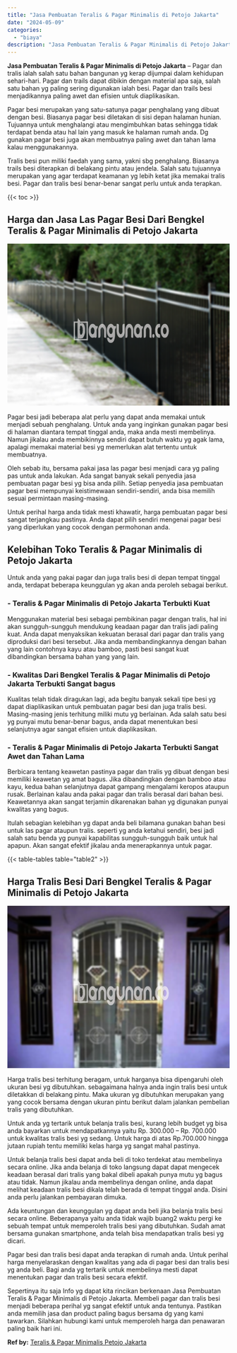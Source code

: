 ```yaml
---
title: "Jasa Pembuatan Teralis & Pagar Minimalis di Petojo Jakarta"
date: "2024-05-09"
categories: 
  - "biaya"
description: "Jasa Pembuatan Teralis & Pagar Minimalis di Petojo Jakarta. Sepertinya itu saja Info yg dapat kita rincikan berkenaan Jasa Pembuatan Teralis & Pagar Minimali..."
---
```


**Jasa Pembuatan Teralis & Pagar Minimalis di Petojo Jakarta** – Pagar dan tralis ialah salah satu bahan bangunan yg kerap dijumpai dalam kehidupan sehari-hari. Pagar dan trails dapat dibikin dengan material apa saja, salah satu bahan yg paling sering digunakan ialah besi. Pagar dan trails besi menjadikannya paling awet dan efisien untuk diaplikasikan.

Pagar besi merupakan yang satu-satunya pagar penghalang yang dibuat dengan besi. Biasanya pagar besi diletakan di sisi depan halaman hunian. Tujuannya untuk menghalangi atau mengimbuhkan batas sehingga tidak terdapat benda atau hal lain yang masuk ke halaman rumah anda. Dg gunakan pagar besi juga akan membuatnya paling awet dan tahan lama kalau menggunakannya.

Tralis besi pun miliki faedah yang sama, yakni sbg penghalang. Biasanya trails besi diterapkan di belakang pintu atau jendela. Salah satu tujuannya merupakan yang agar terdapat keamanan yg lebih ketat jika memakai tralis besi. Pagar dan tralis besi benar-benar sangat perlu untuk anda terapkan.

{{< toc >}}

## Harga dan Jasa Las Pagar Besi Dari Bengkel Teralis & Pagar Minimalis di Petojo Jakarta

![Jasa Pembuatan Teralis & Pagar Minimalis di Petojo Jakarta](/images/pagar-minimalis-murah-64.png)

Pagar besi jadi beberapa alat perlu yang dapat anda memakai untuk menjadi sebuah penghalang. Untuk anda yang inginkan gunakan pagar besi di halaman diantara tempat tinggal anda, maka anda mesti membelinya. Namun jikalau anda membikinnya sendiri dapat butuh waktu yg agak lama, apalagi memakai material besi yg memerlukan alat tertentu untuk membuatnya.

Oleh sebab itu, bersama pakai jasa las pagar besi menjadi cara yg paling pas untuk anda lakukan. Ada sangat banyak sekali penyedia jasa pembuatan pagar besi yg bisa anda pilih. Setiap penyedia jasa pembuatan pagar besi mempunyai keistimewaan sendiri-sendiri, anda bisa memilih sesuai permintaan masing-masing.

Untuk perihal harga anda tidak mesti khawatir, harga pembuatan pagar besi sangat terjangkau pastinya. Anda dapat pilih sendiri mengenai pagar besi yang diperlukan yang cocok dengan permohonan anda.

## Kelebihan Toko Teralis & Pagar Minimalis di Petojo Jakarta

Untuk anda yang pakai pagar dan juga tralis besi di depan tempat tinggal anda, terdapat beberapa keunggulan yg akan anda peroleh sebagai berikut.

### \- Teralis & Pagar Minimalis di Petojo Jakarta Terbukti Kuat

Menggunakan material besi sebagai pembikinan pagar dengan tralis, hal ini akan sungguh-sungguh mendukung keadaan pagar dan tralis jadi paling kuat. Anda dapat menyaksikan kekuatan berasal dari pagar dan tralis yang diproduksi dari besi tersebut. Jika anda membandingkannya dengan bahan yang lain contohnya kayu atau bamboo, pasti besi sangat kuat dibandingkan bersama bahan yang yang lain.

### \- Kwalitas Dari Bengkel Teralis & Pagar Minimalis di Petojo Jakarta Terbukti Sangat bagus

Kualitas telah tidak diragukan lagi, ada begitu banyak sekali tipe besi yg dapat diaplikasikan untuk pembuatan pagar besi dan juga tralis besi. Masing-masing jenis terhitung miliki mutu yg berlainan. Ada salah satu besi yg punyai mutu benar-benar bagus, anda dapat menentukan besi selanjutnya agar sangat efisien untuk diaplikasikan.

### \- Teralis & Pagar Minimalis di Petojo Jakarta Terbukti Sangat Awet dan Tahan Lama

Berbicara tentang keawetan pastinya pagar dan tralis yg dibuat dengan besi memiliki keawetan yg amat bagus. Jika dibandingkan dengan bamboo atau kayu, kedua bahan selanjutnya dapat gampang mengalami keropos ataupun rusak. Berlainan kalau anda pakai pagar dan tralis berasal dari bahan besi. Keawetannya akan sangat terjamin dikarenakan bahan yg digunakan punyai kwalitas yang bagus.

Itulah sebagian kelebihan yg dapat anda beli bilamana gunakan bahan besi untuk las pagar ataupun tralis. seperti yg anda ketahui sendiri, besi jadi salah satu benda yg punyai kapabilitas sungguh-sungguh baik untuk hal apapun. Akan sangat efektif jikalau anda menerapkannya untuk pagar.

{{< table-tables table="table2" >}}

## Harga Tralis Besi Dari Bengkel Teralis & Pagar Minimalis di Petojo Jakarta

![Jasa Pembuatan Teralis & Pagar Minimalis di Petojo Jakarta](/images/teralis-minimalis-murah-18.png)

Harga tralis besi terhitung beragam, untuk harganya bisa dipengaruhi oleh ukuran besi yg dibutuhkan. sebagaimana halnya anda ingin tralis besi untuk diletakkan di belakang pintu. Maka ukuran yg dibutuhkan merupakan yang yang cocok bersama dengan ukuran pintu berikut dalam jalankan pembelian tralis yang dibutuhkan.

Untuk anda yg tertarik untuk belanja tralis besi, kurang lebih budget yg bisa anda bayarkan untuk mendapatkannya yaitu Rp. 300.000 – Rp. 700.000 untuk kwalitas tralis besi yg sedang. Untuk harga di atas Rp.700.000 hingga jutaan rupiah tentu memiliki kelas harga yg sangat mahal pastinya.

Untuk belanja tralis besi dapat anda beli di toko terdekat atau membelinya secara online. Jika anda belanja di toko langsung dapat dapat mengecek keadaan berasal dari tralis yang bakal dibeli apakah punya mutu yg bagus atau tidak. Namun jikalau anda membelinya dengan online, anda dapat melihat keadaan tralis besi dikala telah berada di tempat tinggal anda. Disini anda perlu jalankan pembayaran dimuka.

Ada keuntungan dan keunggulan yg dapat anda beli jika belanja tralis besi secara online. Beberapanya yaitu anda tidak wajib buang2 waktu pergi ke sebuah tempat untuk memperoleh tralis besi yang dibutuhkan. Sudah amat bersama gunakan smartphone, anda telah bisa mendapatkan tralis besi yg dicari.

Pagar besi dan tralis besi dapat anda terapkan di rumah anda. Untuk perihal harga menyelaraskan dengan kwalitas yang ada di pagar besi dan tralis besi yg anda beli. Bagi anda yg tertarik untuk membelinya mesti dapat menentukan pagar dan tralis besi secara efektif.

Sepertinya itu saja Info yg dapat kita rincikan berkenaan Jasa Pembuatan Teralis & Pagar Minimalis di Petojo Jakarta. Membeli pagar dan tralis besi menjadi beberapa perihal yg sangat efektif untuk anda tentunya. Pastikan anda memilih jasa dan product paling bagus bersama dg yang kami tawarkan. Silahkan hubungi kami untuk memperoleh harga dan penawaran paling baik hari ini.

**Ref by:** [Teralis & Pagar Minimalis Petojo Jakarta](https://id.wikipedia.org/wiki/Teralis)
